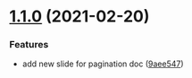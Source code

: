 # [1.1.0](https://github.com/gaoljie/use-swiper/compare/v1.0.0...v1.1.0) (2021-02-20)


### Features

* add new slide for pagination doc ([9aee547](https://github.com/gaoljie/use-swiper/commit/9aee547fc2f65efff1cd1b636635b221a1144cb2))
